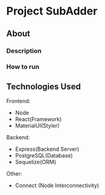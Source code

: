 # Project SubAdder

## About

### Description

### How to run

###

## Technologies Used

Frontend:

- Node
- React(Framework)
- MaterialUI(Styler)

Backend:

- Express(Backend Server)
- PostgreSQL(Database)
- Sequelize(ORM)

Other:

- Connect (Node Interconnectivity)
